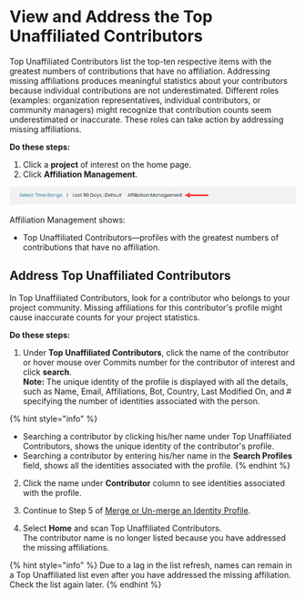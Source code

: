 # View and Address the Top Unaffiliated Contributors

Top Unaffiliated Contributors list the top-ten respective items with the greatest numbers of contributions that have no affiliation. Addressing missing affiliations produces meaningful statistics about your contributors because individual contributions are not underestimated. Different roles \(examples: organization representatives, individual contributors, or community managers\) might recognize that contribution counts seem underestimated or inaccurate. These roles can take action by addressing missing affiliations.

**Do these steps:**

1. Click a **project** of interest on the home page.
2. Click **Affiliation Management**.

![](../../.gitbook/assets/18088119.png)

Affiliation Management shows:

* Top Unaffiliated Contributors—profiles with the greatest numbers of contributions that have no affiliation.

## Address Top Unaffiliated Contributors <a id="ViewandAddresstheTopUnaffiliatedContributors-AddressTopUnaffiliatedContributors"></a>

In Top Unaffiliated Contributors, look for a contributor who belongs to your project community. Missing affiliations for this contributor's profile might cause inaccurate counts for your project statistics.

**Do these steps:**

1. Under **Top Unaffiliated Contributors**, click the name of the contributor or hover mouse over Commits number for the contributor of interest and click **search**.  
**Note:** The unique identity of the profile is displayed with all the details, such as Name, Email, Affiliations, Bot, Country, Last Modified On, and \# specifying the number of identities associated with the person.

{% hint style="info" %}
* Searching a contributor by clicking his/her name under Top Unaffiliated Contributors, shows the unique identity of the contributor's profile.
* Searching a contributor by entering his/her name in the **Search Profiles** field, shows all the identities associated with the profile.
{% endhint %}

2. Click the name under **Contributor** column to see identities associated with the profile.

3. Continue to Step 5 of [Merge or Un-merge an Identity Profile](merge-or-un-merge-an-identity-profile.md).

4. Select **Home** and scan Top Unaffiliated Contributors.  
The contributor name is no longer listed because you have addressed the missing affiliations.

{% hint style="info" %}
Due to a lag in the list refresh, names can remain in a Top Unaffiliated list even after you have addressed the missing affiliation. Check the list again later.
{% endhint %}

